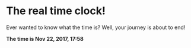 # The real time clock!

Ever wanted to know what the time is? Well, your journey is about to end!

**The time is Nov 22, 2017, 17:58**